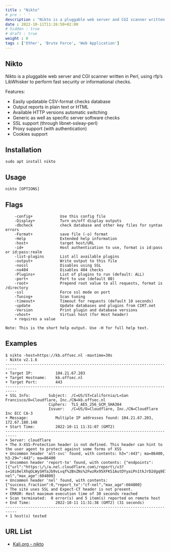 ```yaml
---
title : "Nikto"
# pre : ' '
description : "Nikto is a pluggable web server and CGI scanner written in Perl, using rfp’s LibWhisker to perform fast security or informational checks."
date : 2022-10-11T11:26:50+02:00
# hidden : true
# draft : true
weight : 0
tags : ['Other', 'Brute Force', 'Web Application']
---
```


## Nikto

Nikto is a pluggable web server and CGI scanner written in Perl, using rfp’s LibWhisker to perform fast security or informational checks.

Features:

- Easily updatable CSV-format checks database
- Output reports in plain text or HTML
- Available HTTP versions automatic switching
- Generic as well as specific server software checks
- SSL support (through libnet-ssleay-perl)
- Proxy support (with authentication)
- Cookies support

## Installation

```plain
sudo apt install nikto
```

## Usage

```plain
nikto [OPTIONS]
```

## Flags

```plain
    -config+            Use this config file
    -Display+           Turn on/off display outputs
    -dbcheck            check database and other key files for syntax errors
    -Format+            save file (-o) format
    -Help               Extended help information
    -host+              target host/URL
    -id+                Host authentication to use, format is id:pass or id:pass:realm
    -list-plugins       List all available plugins
    -output+            Write output to this file
    -nossl              Disables using SSL
    -no404              Disables 404 checks
    -Plugins+           List of plugins to run (default: ALL)
    -port+              Port to use (default 80)
    -root+              Prepend root value to all requests, format is /directory
    -ssl                Force ssl mode on port
    -Tuning+            Scan tuning
    -timeout+           Timeout for requests (default 10 seconds)
    -update             Update databases and plugins from CIRT.net
    -Version            Print plugin and database versions
    -vhost+             Virtual host (for Host header)
    + requires a value

Note: This is the short help output. Use -H for full help text.
```

## Examples

```plain
$ nikto -host=https://kb.offsec.nl -maxtime=30s
- Nikto v2.1.6
---------------------------------------------------------------------------
+ Target IP:          104.21.67.203
+ Target Hostname:    kb.offsec.nl
+ Target Port:        443
---------------------------------------------------------------------------
+ SSL Info:        Subject:  /C=US/ST=California/L=San Francisco/O=Cloudflare, Inc./CN=kb.offsec.nl
                   Ciphers:  TLS_AES_256_GCM_SHA384
                   Issuer:   /C=US/O=Cloudflare, Inc./CN=Cloudflare Inc ECC CA-3
+ Message:            Multiple IP addresses found: 104.21.67.203, 172.67.180.148
+ Start Time:         2022-10-11 11:31:07 (GMT2)
---------------------------------------------------------------------------
+ Server: cloudflare
+ The X-XSS-Protection header is not defined. This header can hint to the user agent to protect against some forms of XSS
+ Uncommon header 'alt-svc' found, with contents: h3=":443"; ma=86400, h3-29=":443"; ma=86400
+ Uncommon header 'report-to' found, with contents: {"endpoints":[{"url":"https:\/\/a.nel.cloudflare.com\/report\/v3?s=18i0elXhqOLWySHTaJb9vLvqf%2BnZNs%2FwzRx95XFKS1AutDYyaiPn1tkJrD2dgq9E7O4Ner4Qv8%2BU1sy3qit4DVJWg8wWqGHWER0EDX1CCc6Y0ueOgkG2f2r5QAWWsdw%3D"}],"group":"cf-nel","max_age":604800}
+ Uncommon header 'nel' found, with contents: {"success_fraction":0,"report_to":"cf-nel","max_age":604800}
+ The site uses SSL and Expect-CT header is not present.
+ ERROR: Host maximum execution time of 30 seconds reached
+ Scan terminated:  0 error(s) and 5 item(s) reported on remote host
+ End Time:           2022-10-11 11:31:38 (GMT2) (31 seconds)
---------------------------------------------------------------------------
+ 1 host(s) tested
```

## URL List

- [Kali.org - nikto](https://www.kali.org/tools/nikto/)
